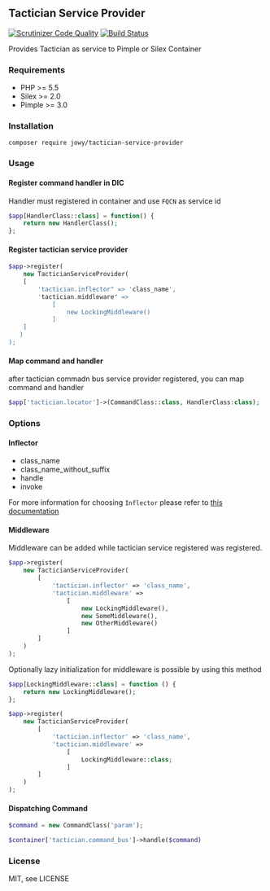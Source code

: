 ## Tactician Service Provider
[![Scrutinizer Code Quality](https://scrutinizer-ci.com/g/Atriedes/tactician-service-provider/badges/quality-score.png?b=master)](https://scrutinizer-ci.com/g/Atriedes/tactician-service-provider/?branch=master) [![Build Status](https://travis-ci.org/Atriedes/tactician-service-provider.svg?branch=master)](https://travis-ci.org/Atriedes/tactician-service-provider)

Provides Tactician as service to Pimple or Silex Container

### Requirements

* PHP >= 5.5
* Silex >= 2.0
* Pimple >= 3.0

### Installation

`composer require jowy/tactician-service-provider`

### Usage

#### Register command handler in DIC

Handler must registered in container and use `FQCN` as service id

```php
$app[HandlerClass::class] = function() {
    return new HandlerClass();
};
```

#### Register tactician service provider

```php
$app->register(
    new TacticianServiceProvider(
    [
        'tactician.inflector" => 'class_name',
        'tactician.middleware" =>
            [
                new LockingMiddleware()
            ]
    ]
   )
);
```

#### Map command and handler

after tactician commadn bus service provider registered, you can map command and handler

```php
$app['tactician.locator']->(CommandClass::class, HandlerClass:class);
```

### Options

#### Inflector

* class_name
* class_name_without_suffix
* handle
* invoke

For more information for choosing `Inflector` please refer to [this documentation](http://tactician.thephpleague.com/tweaking-tactician/)

#### Middleware

Middleware can be added while tactician service registered was registered.

```php
$app->register(
    new TacticianServiceProvider(
        [
            'tactician.inflector' => 'class_name',
            'tactician.middleware' =>
                [
                    new LockingMiddleware(),
                    new SomeMiddleware(),
                    new OtherMiddleware()
                ]
        ]
    )
);
```

Optionally lazy initialization for middleware is possible by using this method

```php
$app[LockingMiddleware::class] = function () {
    return new LockingMiddleware();
};

$app->register(
    new TacticianServiceProvider(
        [
            'tactician.inflector' => 'class_name',
            'tactician.middleware' =>
                [
                    LockingMiddleware::class;
                ]
        ]
    )
);
```

#### Dispatching Command

```php
$command = new CommandClass('param');

$container['tactician.command_bus']->handle($command)
```

### License

MIT, see LICENSE






